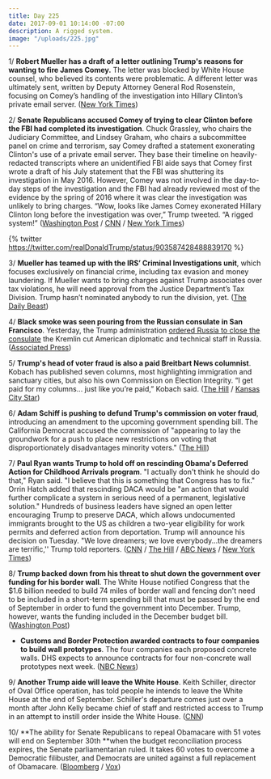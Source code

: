 ```yaml
---
title: Day 225
date: 2017-09-01 10:14:00 -07:00
description: A rigged system.
image: "/uploads/225.jpg"
---
```


1/ **Robert Mueller has a draft of a letter outlining Trump's reasons for wanting to fire James Comey.** The letter was blocked by White House counsel, who believed its contents were problematic. A different letter was ultimately sent, written by Deputy Attorney General Rod Rosenstein, focusing on Comey’s handling of the investigation into Hillary Clinton’s private email server. ([New York Times](https://www.nytimes.com/2017/09/01/us/politics/trump-comey-firing-letter.html))

2/ **Senate Republicans accused Comey of trying to clear Clinton before the FBI had completed its investigation**. Chuck Grassley, who chairs the Judiciary Committee, and Lindsey Graham, who chairs a subcommittee panel on crime and terrorism, say Comey drafted a statement exonerating Clinton's use of a private email server. They base their timeline on heavily-redacted transcripts where an unidentified FBI aide says that Comey first wrote a draft of his July statement that the FBI was shuttering its investigation in May 2016. However, Comey was not involved in the day-to-day steps of the investigation and the FBI had already reviewed most of the evidence by the spring of 2016 where it was clear the investigation was unlikely to bring charges. “Wow, looks like James Comey exonerated Hillary Clinton long before the investigation was over,” Trump tweeted. “A rigged system!” ([Washington Post](https://www.washingtonpost.com/powerpost/top-senate-republicans-accuse-comey-of-planning-to-clear-clinton-before-interviewing-her/2017/09/01/7518088e-8f22-11e7-84c0-02cc069f2c37_story.html) / [CNN](http://www.cnn.com/2017/08/31/politics/comey-clinton-investigation/index.html) / [New York Times](https://www.nytimes.com/2017/09/01/us/politics/donald-trump-james-comey.html?_r=0))

{% twitter https://twitter.com/realDonaldTrump/status/903587428488839170 %}

3/ **Mueller has teamed up with the IRS’ Criminal Investigations unit**, which focuses exclusively on financial crime, including tax evasion and money laundering. If Mueller wants to bring charges against Trump associates over tax violations, he will need approval from the Justice Department’s Tax Division. Trump hasn’t nominated anybody to run the division, yet. ([The Daily Beast](http://www.thedailybeast.com/exclusive-mueller-enlists-the-irs-for-his-trump-russia-investigation))

4/ **Black smoke was seen pouring from the Russian consulate in San Francisco**. Yesterday, the Trump administration [ordered Russia to close the consulate](https://whatthefuckjusthappenedtoday.com/2017/08/31/day-224/#6-the-state-department-ordered-russi) the Kremlin cut American diplomatic and technical staff in Russia. ([Associated Press](https://www.apnews.com/9549026d1ed946e98d5119c785f2a388))

5/ **Trump's head of voter fraud is also a paid Breitbart News columnist**. Kobach has published seven columns, most highlighting immigration and sanctuary cities, but also his own Commission on Election Integrity. “I get paid for my columns... just like you’re paid,” Kobach said. ([The Hill](http://thehill.com/blogs/blog-briefing-room/news/348824-trump-voter-fraud-panel-head-confirms-hes-a-paid-breitbart) / [Kansas City Star](http://www.kansascity.com/news/politics-government/article170581152.html))

6/ **Adam Schiff is pushing to defund Trump's commission on voter fraud**, introducing an amendment to the upcoming government spending bill. The California Democrat accused the commission of "appearing to lay the groundwork for a push to place new restrictions on voting that disproportionately disadvantages minority voters." ([The Hill](http://thehill.com/homenews/house/348807-dem-pushes-to-defund-trumps-voter-fraud-commission))

7/ **Paul Ryan wants Trump to hold off on rescinding Obama's Deferred Action for Childhood Arrivals program**. "I actually don't think he should do that," Ryan said. "I believe that this is something that Congress has to fix." Orrin Hatch added that rescinding DACA would be "an action that would further complicate a system in serious need of a permanent, legislative solution." Hundreds of business leaders have signed an open letter encouraging Trump to preserve DACA, which allows undocumented immigrants brought to the US as children a two-year eligibility for work permits and deferred action from deportation. Trump will announce his decision on Tuesday. "We love dreamers; we love everybody...the dreamers are terrific,'' Trump told reporters. ([CNN](http://www.cnn.com/2017/09/01/politics/paul-ryan-daca-trump-immigration/index.html) / [The Hill](http://thehill.com/homenews/senate/348862-orrin-hatch-tells-trump-not-to-scrap-daca) / [ABC News](http://abcnews.go.com/Politics/facebook-apple-amazon-google-execs-business-leaders-trump/story?id=49556679) / [New York Times](https://www.nytimes.com/2017/09/01/us/politics/trump-daca-dreamers-immigration.html))

8/ **Trump backed down from his threat to shut down the government over funding for his border wall**. The White House notified Congress that the $1.6 billion needed to build 74 miles of border wall and fencing don't need to be included in a short-term spending bill that must be passed by the end of September in order to fund the government into December. Trump, however, wants the funding included in the December budget bill. ([Washington Post](https://www.washingtonpost.com/news/wonk/wp/2017/09/01/trump-pulls-back-threat-to-shutdown-government-over-border-wall-for-now/))

* **Customs and Border Protection awarded contracts to four companies to build wall prototypes**. The four companies each proposed concrete walls. DHS expects to announce contracts for four non-concrete wall prototypes next week. ([NBC News](https://www.nbcnews.com/politics/politics-news/dhs-awards-four-contracts-border-wall-prototypes-n797826))

9/ **Another Trump aide will leave the White House**. Keith Schiller, director of Oval Office operation, has told people he intends to leave the White House at the end of September. Schiller's departure comes just over a month after John Kelly became chief of staff and restricted access to Trump in an attempt to instill order inside the White House. ([CNN](http://www.cnn.com/2017/09/01/politics/keith-schiller-donald-trump/))

10/ **The ability for Senate Republicans to repeal Obamacare with 51 votes will end on September 30th **when the budget reconciliation process expires, the Senate parliamentarian ruled. It takes 60 votes to overcome a Democratic filibuster, and Democrats are united against a full replacement of Obamacare. ([Bloomberg](https://www.bloomberg.com/news/articles/2017-09-01/senate-official-complicates-any-new-obamacare-repeal-effort) / [Vox](https://www.vox.com/policy-and-politics/2017/9/1/16243318/senate-budget-reconciliaton-obamacare-repeal-deadline))